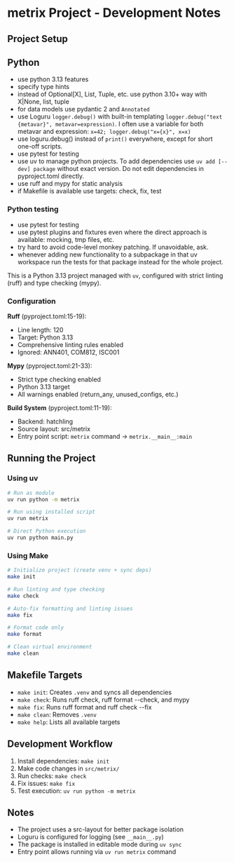 # metrix Project - Development Notes

## Project Setup

## Python

- use python 3.13 features
- specify type hints
- instead of Optional[X], List, Tuple, etc. use python 3.10+ way with X|None, list, tuple
- for data models use pydantic 2 and `Annotated`
- use Loguru `logger.debug()` with built-in templating `logger.debug("text {metavar}", metavar=expression)`. I often use a variable for both metavar and expression: `x=42; logger.debug("x={x}", x=x)`
- use loguru.debug() instead of `print()` everywhere, except for short one-off scripts.
- use pytest for testing
- use uv to manage python projects. To add dependencies use `uv add [--dev] package` without exact version. Do not edit dependencies in pyproject.toml directly.
- use ruff and mypy for static analysis
- if Makefile is available use targets: check, fix, test

### Python testing

- use pytest for testing
- use pytest plugins and fixtures even where the direct approach is available: mocking, tmp files, etc.
- try hard to avoid code-level monkey patching. If unavoidable, ask.
- whenever adding new functionality to a subpackage in that uv workspace run the tests for that package instead for the whole project.

This is a Python 3.13 project managed with `uv`, configured with strict linting (ruff) and type checking (mypy).

### Configuration

**Ruff** (pyproject.toml:15-19):
- Line length: 120
- Target: Python 3.13
- Comprehensive linting rules enabled
- Ignored: ANN401, COM812, ISC001

**Mypy** (pyproject.toml:21-33):
- Strict type checking enabled
- Python 3.13 target
- All warnings enabled (return_any, unused_configs, etc.)

**Build System** (pyproject.toml:11-19):
- Backend: hatchling
- Source layout: src/metrix
- Entry point script: `metrix` command → `metrix.__main__:main`

## Running the Project

### Using uv

```bash
# Run as module
uv run python -m metrix

# Run using installed script
uv run metrix

# Direct Python execution
uv run python main.py
```

### Using Make

```bash
# Initialize project (create venv + sync deps)
make init

# Run linting and type checking
make check

# Auto-fix formatting and linting issues
make fix

# Format code only
make format

# Clean virtual environment
make clean
```

## Makefile Targets

- `make init`: Creates `.venv` and syncs all dependencies
- `make check`: Runs ruff check, ruff format --check, and mypy
- `make fix`: Runs ruff format and ruff check --fix
- `make clean`: Removes `.venv`
- `make help`: Lists all available targets

## Development Workflow

1. Install dependencies: `make init`
2. Make code changes in `src/metrix/`
3. Run checks: `make check`
4. Fix issues: `make fix`
5. Test execution: `uv run python -m metrix`

## Notes

- The project uses a src-layout for better package isolation
- Loguru is configured for logging (see `__main__.py`)
- The package is installed in editable mode during `uv sync`
- Entry point allows running via `uv run metrix` command
